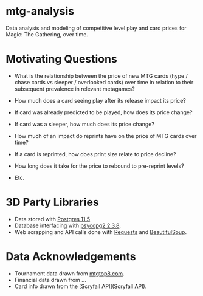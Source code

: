 # mtg-analysis
Data analysis and modeling of competitive level play and card prices for Magic: The Gathering, over time.

# Motivating Questions

* What is the relationship between the price of new MTG cards (hype / chase cards vs sleeper / overlooked cards) over time in relation to their subsequent prevalence in relevant metagames?

* How much does a card seeing play after its release impact its price? 

* If card was already predicted to be played, how does its price change? 

* If card was a sleeper, how much does its price change?

* How much of an impact do reprints have on the price of MTG cards over time? 

* If a card is reprinted, how does print size relate to price decline? 

* How long does it take for the price to rebound to pre-reprint levels?

* Etc.



# 3D Party Libraries
* Data stored with [Postgres 11.5](https://www.postgresql.org/)
* Database interfacing with [psycopg2 2.3.8](https://pypi.org/project/psycopg2/).
* Web scrapping and API calls done with [Requests](https://2.python-requests.org/en/master/) and [BeautifulSoup](https://www.crummy.com/software/BeautifulSoup/).

# Data Acknowledgements
* Tournament data drawn from [mtgtop8.com](mtgtop8.com).
* Financial data drawn from ...
* Card info drawn from the [Scryfall API](Scryfall API).
